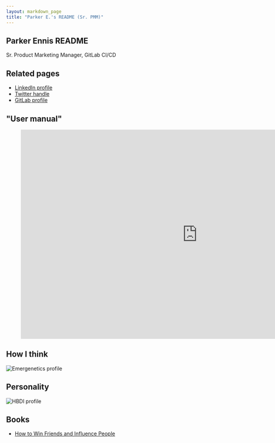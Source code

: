 ```yaml
---
layout: markdown_page
title: "Parker E.'s README (Sr. PMM)"
---
```


## Parker Ennis README

Sr. Product Marketing Manager, GitLab CI/CD

## Related pages

* [LinkedIn profile](https://www.linkedin.com/in/parkerennis/)
* [Twitter handle](https://twitter.com/Parker_GitLab)
* [GitLab profile](https://gitlab.com/parker_ennis)

## "User manual"

<figure class="video_container">
<iframe src="https://docs.google.com/presentation/d/e/2PACX-1vTQlxKNcMZTd1TAJFr-V-0dpbBlgwvcsZ1f0OXs34jlp2F8msGqJVlXegRfcp4PfWDjMJXTY8eCeSG1/embed?start=false&loop=false&delayms=3000" frameborder="0" width="960" height="569" allowfullscreen="true" mozallowfullscreen="true" webkitallowfullscreen="true"></iframe>
</figure>

## How I think

![Emergenetics profile](/images/readme_images/parker_emergenetics.png)

## Personality

![HBDI profile](/images/readme_images/parker_HBDI.png)

## Books

* [How to Win Friends and Influence People](https://www.amazon.com/How-Win-Friends-Influence-People/dp/0671027034)
